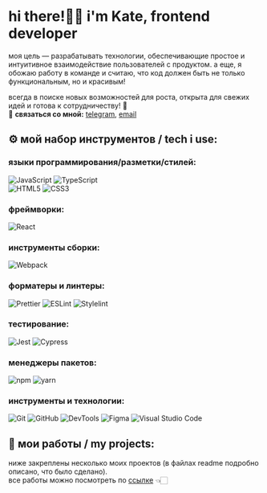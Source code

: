 # hi there!👋🏻 i'm Kate, frontend developer

моя цель — разрабатывать технологии, обеспечивающие простое и интуитивное взаимодействие пользователей с продуктом. а еще, я обожаю работу в команде и считаю, что код должен быть не только функциональным, но и красивым!   

всегда в поиске новых возможностей для роста, открыта для свежих идей и готова к сотрудничеству! 🔗   
📨 **связаться со мной:** [telegram](https://t.me/khimichek), [email](mailto:e.d.khimich.work@yandex.ru)

## ⚙️ мой набор инструментов / tech i use:

### языки программирования/разметки/стилей:
![JavaScript](https://img.shields.io/badge/JavaScript-%23deded0?style=for-the-badge&logo=JavaScript&logoColor=white&labelColor=%236b826b) ![TypeScript](https://img.shields.io/badge/TypeScript-%23deded0?style=for-the-badge&logo=TypeScript&logoColor=white&labelColor=%236b826b)  
![HTML5](https://img.shields.io/badge/HTML5-%23deded0?style=for-the-badge&logo=HTML5&logoColor=white&labelColor=%236b826b) ![CSS3](https://img.shields.io/badge/CSS3-%23deded0?style=for-the-badge&logo=CSS3&logoColor=white&labelColor=%236b826b)

### фреймворки:
![React](https://img.shields.io/badge/React-%23deded0?style=for-the-badge&logo=React&logoColor=white&labelColor=%236b826b)


### инструменты сборки:
![Webpack](https://img.shields.io/badge/Webpack-%23deded0?style=for-the-badge&logo=Webpack&logoColor=white&labelColor=%236b826b)


### форматеры и линтеры:
![Prettier](https://img.shields.io/badge/Prettier-%23deded0?style=for-the-badge&logo=Prettier&logoColor=white&labelColor=%236b826b) ![ESLint](https://img.shields.io/badge/ESLint-%23deded0?style=for-the-badge&logo=ESLint&logoColor=white&labelColor=%236b826b) ![Stylelint](https://img.shields.io/badge/Stylelint-%23deded0?style=for-the-badge&logo=Stylelint&logoColor=white&labelColor=%236b826b)

### тестирование:
![Jest](https://img.shields.io/badge/Jest-%23deded0?style=for-the-badge&logo=Jest&logoColor=white&labelColor=%236b826b)
![Cypress](https://img.shields.io/badge/Cypress-%23deded0?style=for-the-badge&logo=Cypress&logoColor=white&labelColor=%236b826b)

### менеджеры пакетов:
![npm](https://img.shields.io/badge/npm-%23deded0?style=for-the-badge&logo=npm&logoColor=white&labelColor=%236b826b)
![yarn](https://img.shields.io/badge/yarn-%23deded0?style=for-the-badge&logo=yarn&logoColor=white&labelColor=%236b826b)


### инструменты и технологии:
![Git](https://img.shields.io/badge/Git-%23deded0?style=for-the-badge&logo=Git&logoColor=white&labelColor=%23593c34)
![GitHub](https://img.shields.io/badge/GitHub-%23deded0?style=for-the-badge&logo=GitHub&logoColor=white&labelColor=%23593c34)
![DevTools](https://img.shields.io/badge/DevTools-%23deded0?style=for-the-badge&logo=google%20chrome&logoColor=white&labelColor=%23593c34)
![Figma](https://img.shields.io/badge/Figma-%23deded0?style=for-the-badge&logo=Figma&logoColor=white&labelColor=%23593c34)
![Visual Studio Code](https://img.shields.io/badge/Visual%20Studio%20Code-%23deded0?style=for-the-badge&logo=VS&logoColor=white&labelColor=%23593c34)

## 📌 мои работы / my projects:

ниже закреплены несколько моих проектов (в файлах readme подробно описано, что было сделано).   
все работы можно посмотреть по [ссылке](https://github.com/Khimichek?tab=repositories) 👈🏻
